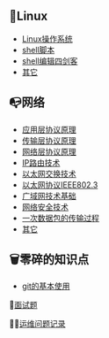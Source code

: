 ## 🐧Linux

- [Linux操作系统](_source/Linux/Linux操作系统.md)
- [shell脚本](_source/Linux/shell脚本.md)
- [shell编辑四剑客](_source/Linux/shell编辑四剑客.md)
- [其它](_source/Linux/其它.md)



## 📭网络

- [应用层协议原理](_source/网络/应用层协议原理.md)
- [传输层协议原理](_source/网络/传输层协议原理.md)
- [网络层协议原理](_source/网络/网络层协议原理.md)
- [IP路由技术](_source/网络/IP路由技术.md)
- [以太网交换技术](_source/网络/以太网交换技术.md)
- [以太网协议IEEE802.3](_source/网络/以太网协议IEEE802.3.md)
- [广域网技术基础](_source/网络/广域网技术基础.md)
- [网络安全技术](_source/网络/网络安全技术.md)
- [一次数据包的传输过程](_source/网络/一次数据包的传输过程.md)
- [其它](_source/网络/其它.md)




## 🗑零碎的知识点

- [git的基本使用](_source\零碎的知识点\git的基本使用)



👦[面试题](_source\面试题.md)

👷‍♂️[运维问题记录](_source/运维问题记录.md)